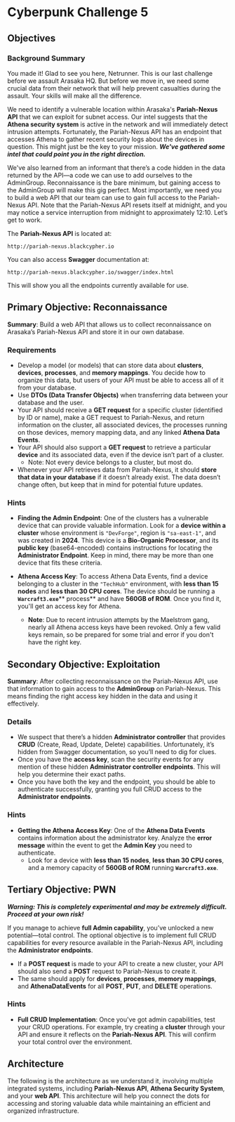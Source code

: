 # Cyberpunk Challenge 5

## Objectives

### Background Summary

You made it! Glad to see you here, Netrunner. This is our last challenge before we assault Arasaka HQ. But before we move in, we need some crucial data from their network that will help prevent casualties during the assault. Your skills will make all the difference.

We need to identify a vulnerable location within Arasaka's **Pariah-Nexus API** that we can exploit for subnet access. Our intel suggests that the **Athena security system** is active in the network and will immediately detect intrusion attempts. Fortunately, the Pariah-Nexus API has an endpoint that accesses Athena to gather recent security logs about the devices in question. This might just be the key to your mission. ***We've gathered some intel that could point you in the right direction.***

We've also learned from an informant that there’s a code hidden in the data returned by the API—a code we can use to add ourselves to the AdminGroup. Reconnaissance is the bare minimum, but gaining access to the AdminGroup will make this gig perfect. Most importantly, we need you to build a web API that our team can use to gain full access to the Pariah-Nexus API. Note that the Pariah-Nexus API resets itself at midnight, and you may notice a service interruption from midnight to approximately 12:10. Let’s get to work.

The **Pariah-Nexus API** is located at:

```
http://pariah-nexus.blackcypher.io
```

You can also access **Swagger** documentation at:

```
http://pariah-nexus.blackcypher.io/swagger/index.html
```

This will show you all the endpoints currently available for use.

## Primary Objective: Reconnaissance

**Summary**: Build a web API that allows us to collect reconnaissance on Arasaka’s Pariah-Nexus API and store it in our own database.

### Requirements

- Develop a model (or models) that can store data about ****clusters****, ****devices****, ****processes****, and ****memory mappings****. You decide how to organize this data, but users of your API must be able to access all of it from your database.
- Use **DTOs (Data Transfer Objects)** when transferring data between your database and the user.
- Your API should receive a **GET request** for a specific cluster (identified by ID or name), make a GET request to Pariah-Nexus, and return information on the cluster, all associated devices, the processes running on those devices, memory mapping data, and any linked **Athena Data Events**.
- Your API should also support a **GET request** to retrieve a particular **device** and its associated data, even if the device isn’t part of a cluster.
  - Note: Not every device belongs to a cluster, but most do.
- Whenever your API retrieves data from Pariah-Nexus, it should **store that data in your database** if it doesn’t already exist. The data doesn’t change often, but keep that in mind for potential future updates.

### Hints

- **Finding the Admin Endpoint**: One of the clusters has a vulnerable device that can provide valuable information. Look for a **device within a cluster** whose environment is `"DevForge"`, region is `"sa-east-1"`, and was created in **2024**. This device is a **Bio-Organic Processor**, and its **public key** (base64-encoded) contains instructions for locating the **Administrator Endpoint**. Keep in mind, there may be more than one device that fits these criteria.

- **Athena Access Key**: To access Athena Data Events, find a device belonging to a cluster in the `"TechHub"` environment, with **less than 15 nodes** and **less than 30 CPU cores**. The device should be running a **`Warcraft3.exe`**\*\* process\*\* and have **560GB of ROM**. Once you find it, you'll get an access key for Athena.

  - **Note**: Due to recent intrusion attempts by the Maelstrom gang, nearly all Athena access keys have been revoked. Only a few valid keys remain, so be prepared for some trial and error if you don't have the right key.

## Secondary Objective: Exploitation

**Summary**: After collecting reconnaissance on the Pariah-Nexus API, use that information to gain access to the **AdminGroup** on Pariah-Nexus. This means finding the right access key hidden in the data and using it effectively.

### Details

- We suspect that there’s a hidden **Administrator controller** that provides **CRUD** (Create, Read, Update, Delete) capabilities. Unfortunately, it’s hidden from Swagger documentation, so you’ll need to dig for clues.
- Once you have the **access key**, scan the security events for any mention of these hidden **Administrator controller endpoints**. This will help you determine their exact paths.
- Once you have both the key and the endpoint, you should be able to authenticate successfully, granting you full CRUD access to the **Administrator endpoints**.

### Hints

- **Getting the Athena Access Key**: One of the **Athena Data Events** contains information about the administrator key. Analyze the **error message** within the event to get the **Admin Key** you need to authenticate.
  - Look for a device with **less than 15 nodes**, **less than 30 CPU cores**, and a memory capacity of **560GB of ROM** running **`Warcraft3.exe`**.

## Tertiary Objective: PWN

***Warning: This is completely experimental and may be extremely difficult. Proceed at your own risk!***

If you manage to achieve **full Admin capability**, you’ve unlocked a new potential—total control. The optional objective is to implement full CRUD capabilities for every resource available in the Pariah-Nexus API, including the **Administrator endpoints**.

- If a **POST request** is made to your API to create a new cluster, your API should also send a **POST** request to Pariah-Nexus to create it.
- The same should apply for **devices**, **processes**, **memory mappings**, and **AthenaDataEvents** for all **POST**, **PUT**, and **DELETE** operations.

### Hints

- **Full CRUD Implementation**: Once you've got admin capabilities, test your CRUD operations. For example, try creating a **cluster** through your API and ensure it reflects on the **Pariah-Nexus API**. This will confirm your total control over the environment.

## Architecture

The following is the architecture as we understand it, involving multiple integrated systems, including **Pariah-Nexus API**, **Athena Security System**, and your **web API**. This architecture will help you connect the dots for accessing and storing valuable data while maintaining an efficient and organized infrastructure.

